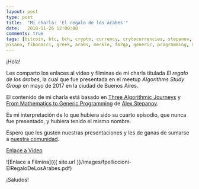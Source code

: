 ```yaml
---
layout: post
type: post
title:  "Mi charla: 'El regalo de los árabes'"
date:   2018-11-26 12:00:00
comments: true
tags: [bitcoin, btc, bch, crypto, currency, crytocurrencies, stepanov, knuth, c++, cpp,
pisano, fibonacci, greek, arabs, merkle, fm2gp, generic, programming, math, mathematics]
---
```



¡Hola!

Les comparto los enlaces al video y filminas de mi charla titulada _El regalo de los árabes_, la cual que fue presentada en el meetup _Algorithms Study Group_ en mayo de 2017 en la ciudad de Buenos Aires.

El contenido de mi charla está basado en [Three Algorithmic Journeys](http://stepanovpapers.com/Journeys/Journeys-0.3.pdf) y [From Mathematics to Generic Programming](https://www.amazon.es/Mathematics-Generic-Programming-Alexander-Stepanov/dp/0321942043) de [Alex Stepanov](https://en.wikipedia.org/wiki/Alexander_Stepanov).

Es mi interpretación de lo que hubiera sido su cuarto episodio, que nunca fue presentado, y hubiera tenido el mismo nombre.

Espero que les gusten nuestras presentaciones y les de ganas de sumarse a [nuestra comunidad](www.meetup.com/cpp-ba/).


[Enlace a Video](https://www.youtube.com/watch?v=ZgC6MDh7zJc)

![Enlace a Filmina]({{ site.url }}/images/fpelliccioni-ElRegaloDeLosArabes.pdf)


¡Saludos!

